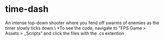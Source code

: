 # time-dash
An intense top-down shooter where you fend off swarms of enemies as the timer slowly ticks down.\\
*To see the code, navigate to "FPS Game > Assets > _Scripts" and click the files with the .cs extention
